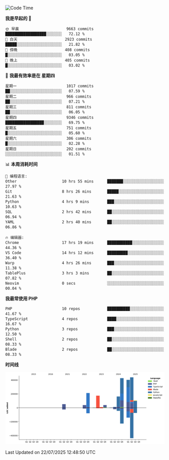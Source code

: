 <!--START_SECTION:waka-->
![Code Time](http://img.shields.io/badge/Code%20Time-3%2C873%20hrs%2024%20mins-blue)

**我是早起的 🐤** 

```text
🌞 早晨                     9663 commits        ██████████████████░░░░░░░   72.12 % 
🌆 白天                     2923 commits        █████░░░░░░░░░░░░░░░░░░░░   21.82 % 
🌃 傍晚                     408 commits         █░░░░░░░░░░░░░░░░░░░░░░░░   03.05 % 
🌙 晚上                     405 commits         █░░░░░░░░░░░░░░░░░░░░░░░░   03.02 % 
```
📅 **我最有效率是在 星期四** 

```text
星期一                      1017 commits        ██░░░░░░░░░░░░░░░░░░░░░░░   07.59 % 
星期二                      966 commits         ██░░░░░░░░░░░░░░░░░░░░░░░   07.21 % 
星期三                      811 commits         ██░░░░░░░░░░░░░░░░░░░░░░░   06.05 % 
星期四                      9346 commits        █████████████████░░░░░░░░   69.75 % 
星期五                      751 commits         █░░░░░░░░░░░░░░░░░░░░░░░░   05.60 % 
星期六                      306 commits         █░░░░░░░░░░░░░░░░░░░░░░░░   02.28 % 
星期日                      202 commits         ░░░░░░░░░░░░░░░░░░░░░░░░░   01.51 % 
```


📊 **本周消耗时间** 

```text
💬 编程语言: 
Other                    10 hrs 55 mins      ███████░░░░░░░░░░░░░░░░░░   27.97 % 
Git                      8 hrs 26 mins       █████░░░░░░░░░░░░░░░░░░░░   21.63 % 
Python                   4 hrs 9 mins        ███░░░░░░░░░░░░░░░░░░░░░░   10.63 % 
SQL                      2 hrs 42 mins       ██░░░░░░░░░░░░░░░░░░░░░░░   06.94 % 
YAML                     2 hrs 40 mins       ██░░░░░░░░░░░░░░░░░░░░░░░   06.86 % 

🔥 编辑器: 
Chrome                   17 hrs 19 mins      ███████████░░░░░░░░░░░░░░   44.36 % 
VS Code                  14 hrs 12 mins      █████████░░░░░░░░░░░░░░░░   36.40 % 
Warp                     4 hrs 26 mins       ███░░░░░░░░░░░░░░░░░░░░░░   11.38 % 
TablePlus                3 hrs 3 mins        ██░░░░░░░░░░░░░░░░░░░░░░░   07.82 % 
Neovim                   0 secs              ░░░░░░░░░░░░░░░░░░░░░░░░░   00.04 % 
```

**我最常使用 PHP** 

```text
PHP                      10 repos            ██████████░░░░░░░░░░░░░░░   41.67 % 
TypeScript               4 repos             ████░░░░░░░░░░░░░░░░░░░░░   16.67 % 
Python                   3 repos             ███░░░░░░░░░░░░░░░░░░░░░░   12.50 % 
Shell                    2 repos             ██░░░░░░░░░░░░░░░░░░░░░░░   08.33 % 
Blade                    2 repos             ██░░░░░░░░░░░░░░░░░░░░░░░   08.33 % 
```



**时间线**

![Lines of Code chart](https://raw.githubusercontent.com/abrahamgreyson/abrahamgreyson/main/assets/bar_graph.png)


 Last Updated on 22/07/2025 12:48:50 UTC
<!--END_SECTION:waka-->
